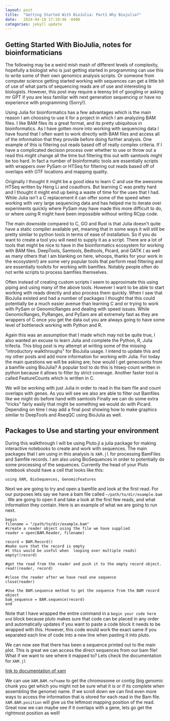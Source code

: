 ```yaml
---
layout: post
title:  "Getting Started With BioJulia: Part1 Why Biojulia?"
date:   2024-04-10 17:10:46 -0400
categories: jekyll update
---
```


## Getting Started With BioJulia, notes for bioinformaticians

The following may be a weird mish mash of different levels of complexity, hopefully a biologist who is just getting started in programming can use this to write some of their own genomics
analysis scripts. Or someone from computer science getting started working with sequences can get a little bit of use of what parts of sequencing reads are of use and interesting to biologists.
However, this post may require a teensy bit of googling or asking mr GPT if you are less familiar with next generation sequencing or have no experience with programming (Sorry!).

Using Julia for bioinformatics has a few advantages which is the main reason I am choosing to use it for a project in which I am analyzing BAM files.
I like BAM files its a great format, and its pretty ubiquitous in bioinformatics. As I have gotten more into working with sequencing data I have found that I often want to work
directly with BAM files and access all of the information that they provide before doing further analysis. One example of this is filtering out reads based off of really complex criteria.
If I have a complicated decision process over whether to use or throw out a read this might change all the time but filtering this out with samtools might be too hard.
In fact a number of bioinformatic tools are essentially scripts with wrappers over PySam or HTSeq for filtering out reads based off of overlaps with GTF locations and mapping quality.

Originally I thought it might be a good idea to learn C and use the awesome HTSeq written by Heng Li and coauthors. 
But learning C was pretty hard and I thought it might end up being a waste of time for the uses that I had. 
While Julia isn't a C replacement it can offer some of the speed when working with very large sequencing data and has helped me to iterate over experiments quickly 
where PySam may have made this more difficult to do, or where using R might have been impossible without writing RCpp code.

The main downside compared to C, GO and Rust is that Julia doesn't quite have a static compiler available yet, meaning that in some ways it will still be pretty similar
to python tools in terms of ease of installation. So if you do want to create a tool you will need to supply it as a script.
There are a lot of tools that might be nice to have in the bioinformatics ecosystem for working with BAM files. DeepTools, Samtools, Bedtools, Picard, and GATK
( as well as many others that I am blanking on here, whoops, thanks for your work in the ecosystem!) are some very popular tools that perform read filtering and are essentially toolkits for working with bamfiles.
Notably people often do not write scripts to process bamfiles themselves.


Often instead of creating custom scripts I seem to approximate this using piping and using many of the above tools.
However I want to be able to start working with reads directly and also process them quickly. 
When I saw that BioJulia existed and had a number of packages I thought that this could potentially be a much easier avenue than learning C and or trying to work with PySam or GenomicRanges and dealing with speed issues.
While GenomicRanges, PyRanges, and PySam are all extremely fast as they are wrappers of C once you get the data out you are always going to have some level of bottleneck working with Python and R.

Again this was an assumption that I made which may not be quite true, I also wanted an excuse to learn Julia and complete the Python, R, Julia trifecta.
This blog post is my attempt at writing some of the missing "introductory walkthroughs" for BioJulia usage.
I intend to update this and my other posts and add more information for working with Julia. For today the main questions we will be asking are;
how would I get genecounts from a bamfile using BioJulia? A popular tool to do this is htseq-count written in python because it allows to filter by strict coverage. 
Another faster tool is called FeatureCounts which is written in C.

We will be working with just Julia in order to read in the bam file and count overlaps with genes. As you will see we also are able to filter out Bamfiles like we might do before hand with samtools
Finally we can do some extra "tricks" fairly easily that might be something we would do with Picard.
Depending on time I may add a final post showing how to make graphics similar to DeepTools and RseqQC using BioJulia as well.


## Packages to Use and starting your environment

During this walkthrough I will be using Pluto.jl a julia package for making interactive notebooks to create and work with sequences.
The main packages that I am using in this analysis is `XAM.jl` for processing BamFiles and Samfile records.
I am also using BioSequences in order to potentially do some processing of the sequences. Currently the head of your Pluto notebook should have a cell that looks like this:

```
using XAM, BioSequences, GenomicFeatures
```


Next we are going to try and open a bamfile and look at the first read. For our purposes lets say we have a bam file called ```~/path/to/dir/example.bam``` .
We are going to open it and take a look at the first few reads, and what information they contain. Here is an example of what we are going to run next. 


```{julia}
begin
filename = "/path/to/dir/example.bam"
#create a reader object using the file we have supplied
reader = open(BAM.Reader, filename)
	
record = BAM.Record()
#make sure that the record is empty
#( this would be useful when  looping over multiple reads)
empty!(record)

#get the read from the reader and push it to the empty record object.
read!(reader, record)

#close the reader after we have read one sequence
close(reader)

#Use the BAM.sequence method to get the sequence from the BAM record object
bam_sequence = BAM.sequence(record)
end
```

Note that I have wrapped the entire command in a ```begin your code here end``` block because pluto makes sure that code can be placed in any order and automatically updates if you want to paste a code block it needs to be wrapped with this.
However, this code would work the exact same if you separated each line of code into a new line when pasting it into pluto.

We can now see that there has been a sequence printed out to the main plot. This is great we can access the direct sequences from our bam file! What if we want to see where it mapped to?
Lets check the documentation for ```XAM.jl``` 

[link to documentation of xam](https://biojulia.dev/XAM.jl/dev/man/hts-files/#SAM-and-BAM-Records)

We can use ```XAM.BAM.refname``` to get the chromosome or contig (big genomic chunk you get which you might not be sure what it is or if its complete when assembling the genome) name.
If we scroll down we can find even more ways to access the information that is stored for each read in the Bam file. ```XAM.BAM.position``` will give us the leftmost mapping position of the read.
Great now we can maybe see if it overlaps with a gene, lets go get the rightmost position as well!






